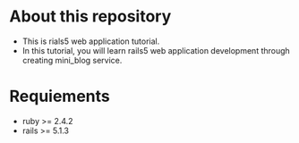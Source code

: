 # About this repository
- This is rials5 web application tutorial.
- In this tutorial, you will learn rails5 web application development through creating mini_blog service.

# Requiements
- ruby >= 2.4.2
- rails >= 5.1.3
